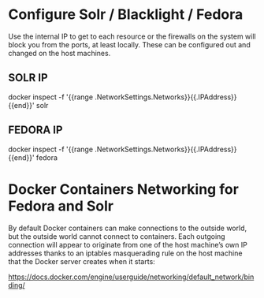 # Configure Solr / Blacklight / Fedora 

Use the internal IP to get to each resource or the firewalls on the system will block you from the ports, at least locally.  These can be configured out and changed on the host machines.  

## SOLR IP

docker inspect -f '{{range .NetworkSettings.Networks}}{{.IPAddress}}{{end}}' solr 

## FEDORA IP 

docker inspect -f '{{range .NetworkSettings.Networks}}{{.IPAddress}}{{end}}' fedora


# Docker Containers Networking for Fedora and Solr 

By default Docker containers can make connections to the outside world, but the outside world cannot connect to containers. Each outgoing connection will appear to originate from one of the host machine’s own IP addresses thanks to an iptables masquerading rule on the host machine that the Docker server creates when it starts:

https://docs.docker.com/engine/userguide/networking/default_network/binding/